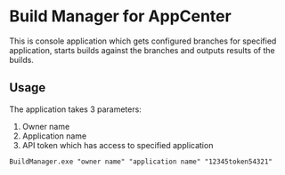 # Build Manager for AppCenter

This is console application which gets configured branches for specified application, starts builds against the branches and outputs results of the builds.

## Usage

The application takes 3 parameters:

1. Owner name
2. Application name
3. API token which has access to specified application

```console
BuildManager.exe "owner name" "application name" "12345token54321"
```
